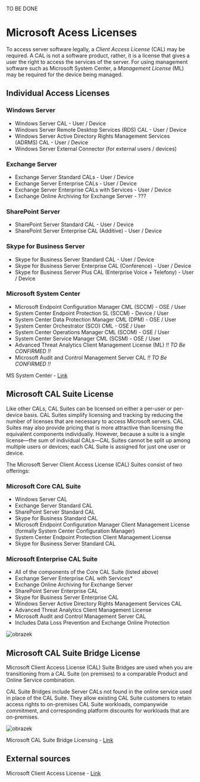 TO BE DONE

# Microsoft Acess Licenses
To access server software legally, a *Client Access License* (CAL) may be required. A CAL is not a software product, rather, it is a license that gives a user the right to access the services of the server.
For using management software such as Microsoft System Center, a *Management License* (ML) may be required for the device being managed.

## Individual Access Licenses

### Windows Server
- Windows Server CAL - User / Device
- Windows Server Remote Desktop Services (RDS) CAL - User / Device
- Windows Server Active Directory Rights Management Services (ADRMS) CAL - User / Device
- Windows Server External Connector (for external users / devices)

### Exchange Server
- Exchange Server Standard CALs - User / Device
- Exchange Server Enterprise CALs - User / Device
- Exchange Server Enterprise CALs with Services - User / Device
- Exchange Online Archiving for Exchange Server - ???

### SharePoint Server
- SharePoint Server Standard CAL - User / Device
- SharePoint Server Enterprise CAL (Additive) - User / Device

### Skype for Business Server
- Skype for Business Server Standard CAL - User / Device
- Skype for Business Server Enterprise CAL (Conference) - User / Device
- Skype for Business Server  Plus CAL (Enterprise Voice + Telefony) - User / Device

### Microsoft System Center
- Microsoft Endpoint Configuration Manager CML (SCCM) - OSE / User
- System Center Endpoint Protection SL (SCCM) - Device / User
- System Center Data Protection Manager CML (DPM) - OSE / User
- System Center Orchestrator (SCO) CML - OSE / User
- System Center Operations Manager CML (SCOM) - OSE / User
- System Center Service Manager CML (SCSM) - OSE / User
- Advanced Threat Analytics Client Management License (ML) *!! TO Be CONFIRMED !!*
- Microsoft Audit and Control Management Server CAL *!! TO Be CONFIRMED !!*

MS System Center - [Link](https://www.microsoft.com/en-us/licensing/product-licensing/system-center)

    
## Microsoft CAL Suite License
Like other CALs, CAL Suites can be licensed on either a per-user or per-device basis. CAL Suites simplify licensing and tracking by reducing the number of licenses that are necessary to access Microsoft servers. CAL Suites may also provide pricing that is more attractive than licensing the equivalent components individually. However, because a suite is a single license—the sum of individual CALs—CAL Suites cannot be split up among multiple users or devices; each CAL Suite is assigned for just one user or device.

The Microsoft Server Client Access License (CAL) Suites consist of two offerings: 

### Microsoft Core CAL Suite
- Windows Server CAL
- Exchange Server Standard CAL
- SharePoint Server Standard CAL
- Skype for Business Standard CAL
- Microsoft Endpoint Configuration Manager Client Management License (formally System Center Configuration Manager)
- System Center Endpoint Protection Client Management License
- Skype for Business Server Standard CAL

### Microsoft Enterprise CAL Suite
- All of the components of the Core CAL Suite (listed above)
- Exchange Server Enterprise CAL with Services*
- Exchange Online Archiving for Exchange Server
- SharePoint Server Enterprise CAL
- Skype for Business Server Enterprise CAL
- Windows Server Active Directory Rights Management Services CAL
- Advanced Threat Analytics Client Management License
- Microsoft Audit and Control Management Server CAL
- Includes Data Loss Prevention and Exchange Online Protection

![obrazek](https://github.com/JiriSlof/KnowledgeBase/assets/168433423/19bdcb3c-e5ed-4845-bd23-69eb93a2de42)


## Microsoft CAL Suite Bridge License
Microsoft Client Access License (CAL) Suite Bridges are used when you are transitioning from a CAL Suite (on premises) to a comparable Product and Online Service combination.

CAL Suite Bridges include Server CALs not found in the online service used in place of the CAL Suite. They allow existing CAL Suite customers to retain access rights to on-premises CAL Suite workloads, companywide commitment, and corresponding platform discounts for workloads that are on-premises.

![obrazek](https://github.com/JiriSlof/KnowledgeBase/assets/168433423/874b161c-c95d-4e98-be3b-4fe87b2f21af)

Microsoft CAL Suite Bridge Licensing - [Link](https://download.microsoft.com/download/3/D/4/3D42BDC2-6725-4B29-B75A-A5B04179958B/Licensing_brief_PLT_CAL_Suite_Bridges_Overview.pdf)


## External sources
Microsoft Client Access License - [Link](https://www.microsoft.com/en-us/licensing/product-licensing/client-access-license) 

